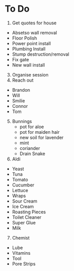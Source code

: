 # To Do

1. Get quotes for house
  - Absetso wall removal
  - Floor Polish
  - Power point install
  - Plumbing Install
  - Stump destruction/removal
  - Fix gate
  - New wall install
3. Organise session
4. Reach out
  - Brandon
  - Will
  - Smilie
  - Connor
  - Tom
5. Bunnings
	- pot for aloe
	- pot for maiden hair
	- new soil for lavender
	- mint
	- coriander
	- Drain Snake
6. Aldi
  - Yeast
  - Tuna
  - Tomato
  - Cucumber
  - Lettuce
  - Wraps
  - Sour Cream
  - Ice Cream
  - Roasting Pieces
  - Toilet Cleaner
  - Super Glue
  - Milk
7. Chemist
  - Lube
  - Vitamins
  - Tool
  - Pore Strips